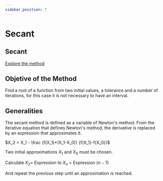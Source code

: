 ```yaml
---
sidebar_position: 7
---
```


# Secant

## Secant 

[Explore the method](../../methods/secante)

## Objetive of the Method 

Find a root of a function from two initial values, a tolerance and a number of iterations, for this case it is not necessary to have an interval.

## Generalities

The secant method is defined as a variable of Newton's method. From the iterative equation that defines Newton's method, the derivative is replaced by an expression that approximates it.

$X_2 = X_1 - \frac {f(X_1)*(X_1-X_0)} {f(X_1)-f(X_0)}$


Two initial approximations $X_1$ and $X_0$ must be chosen.

Calculate $X_2$= Expression to $X_n$ = Expression $(n-1)$

And repeat the previous step until an approximation is reached.
